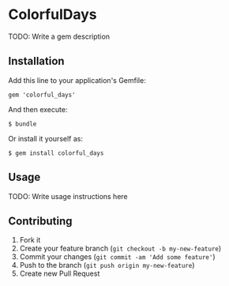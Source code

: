# ColorfulDays

TODO: Write a gem description

## Installation

Add this line to your application's Gemfile:

    gem 'colorful_days'

And then execute:

    $ bundle

Or install it yourself as:

    $ gem install colorful_days

## Usage

TODO: Write usage instructions here

## Contributing

1. Fork it
2. Create your feature branch (`git checkout -b my-new-feature`)
3. Commit your changes (`git commit -am 'Add some feature'`)
4. Push to the branch (`git push origin my-new-feature`)
5. Create new Pull Request
